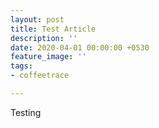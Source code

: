 ```yaml
---
layout: post
title: Test Article
description: ''
date: 2020-04-01 00:00:00 +0530
feature_image: ''
tags:
- coffeetrace

---
```

Testing